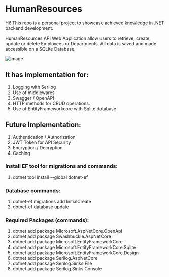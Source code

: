 # HumanResources
Hi!
This repo is a personal project to showcase achieved knowledge in .NET backend development.

HumanResources API Web Application allow users to retrieve, create, update or delete Employees or Departments. All data is saved and made accessible on a SQLite Database.

![image](https://github.com/user-attachments/assets/7d943ac7-3fff-4911-b611-dfbbd733c796)

## It has implementation for:
1. Logging with Serilog
2. Use of middlewares
3. Swagger / OpenAPI
4. HTTP methods for CRUD operations.
5. Use of EntityFrameworkcore with Sqlite database

## Future Implementation:
1. Authentication / Authorization
2. JWT Token for API Security
3. Encryption / Decryption
4. Caching

### Install EF tool for migrations and commands:
1. dotnet tool install --global dotnet-ef

### Database commands:
1. dotnet-ef migrations add InitialCreate 
2. dotnet-ef database update

### Required Packages (commands):
1. dotnet add package Microsoft.AspNetCore.OpenApi
2. dotnet add package Swashbuckle.AspNetCore
3. dotnet add package Microsoft.EntityFrameworkCore
4. dotnet add package Microsoft.EntityFrameworkCore.Sqlite
5. dotnet add package Microsoft.EntityFrameworkCore.Design
6. dotnet add package Serilog.AspNetCore
7. dotnet add package Serilog.Sinks.File
8. dotnet add package Serilog.Sinks.Console
